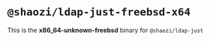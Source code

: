 # `@shaozi/ldap-just-freebsd-x64`

This is the **x86_64-unknown-freebsd** binary for `@shaozi/ldap-just`
